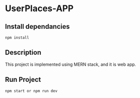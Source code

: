 # UserPlaces-APP

## Install dependancies

```
npm install
```

## Description

This project is implemented using MERN stack, and it is web app.

## Run Project

```
npm start or npm run dev
```
